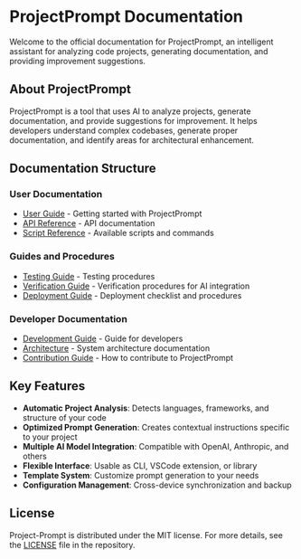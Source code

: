 # ProjectPrompt Documentation

Welcome to the official documentation for ProjectPrompt, an intelligent assistant for analyzing code projects, generating documentation, and providing improvement suggestions.

## About ProjectPrompt

ProjectPrompt is a tool that uses AI to analyze projects, generate documentation, and provide suggestions for improvement. It helps developers understand complex codebases, generate proper documentation, and identify areas for architectural enhancement.

## Documentation Structure

### User Documentation
- [User Guide](./guides/user_guide.md) - Getting started with ProjectPrompt
- [API Reference](./reference/api_reference.md) - API documentation
- [Script Reference](./reference/script_reference.md) - Available scripts and commands

### Guides and Procedures
- [Testing Guide](./guides/testing_guide.md) - Testing procedures
- [Verification Guide](./guides/verification_guide.md) - Verification procedures for AI integration
- [Deployment Guide](./guides/deployment_guide.md) - Deployment checklist and procedures

### Developer Documentation
- [Development Guide](./development/development_guide.md) - Guide for developers
- [Architecture](./development/architecture.md) - System architecture documentation
- [Contribution Guide](./development/contribution_guide.md) - How to contribute to ProjectPrompt

## Key Features

- **Automatic Project Analysis**: Detects languages, frameworks, and structure of your code
- **Optimized Prompt Generation**: Creates contextual instructions specific to your project
- **Multiple AI Model Integration**: Compatible with OpenAI, Anthropic, and others
- **Flexible Interface**: Usable as CLI, VSCode extension, or library
- **Template System**: Customize prompt generation to your needs
- **Configuration Management**: Cross-device synchronization and backup

## License

Project-Prompt is distributed under the MIT license. For more details, see the [LICENSE](../LICENSE) file in the repository.
